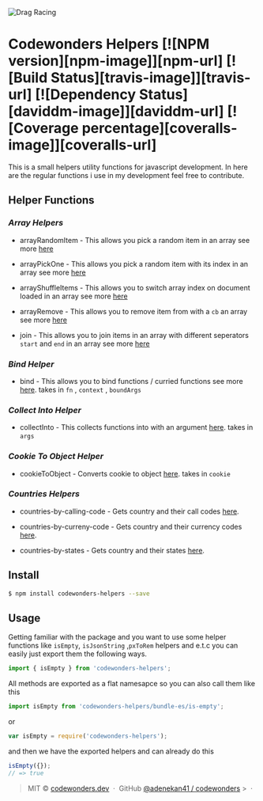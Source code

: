 ![Drag Racing](https://i.ibb.co/JtYZKpc/Group-10-2-1.png)

# Codewonders Helpers [![NPM version][npm-image]][npm-url] [![Build Status][travis-image]][travis-url] [![Dependency Status][daviddm-image]][daviddm-url] [![Coverage percentage][coveralls-image]][coveralls-url]

This is a small helpers utility functions for javascript development. In here
are the regular functions i use in my development feel free to contribute.

## Helper Functions

### _Array Helpers_

- arrayRandomItem - This allows you pick a random item in an array see more
  [here](https://github.com/adenekan41/helpers/blob/master/src/helpers/array-helpers.js)

- arrayPickOne - This allows you pick a random item with its index in an array
  see more
  [here](https://github.com/adenekan41/helpers/blob/master/src/helpers/array-helpers.js)

- arrayShuffleItems - This allows you to switch array index on document loaded
  in an array see more
  [here](https://github.com/adenekan41/helpers/blob/master/src/helpers/array-helpers.js)

- arrayRemove - This allows you to remove item from with a `cb` an array see
  more
  [here](https://github.com/adenekan41/helpers/blob/master/src/helpers/array-helpers.js)

- join - This allows you to join items in an array with different seperators
  `start` and `end` in an array see more
  [here](https://github.com/adenekan41/helpers/blob/master/src/helpers/array-helpers.js)

### _Bind Helper_

- bind - This allows you to bind functions / curried functions see more
  [here](https://github.com/adenekan41/helpers/blob/master/src/helpers/bind.js).
  takes in `fn` , `context` , `boundArgs`

### _Collect Into Helper_

- collectInto - This collects functions into with an argument
  [here](https://github.com/adenekan41/helpers/blob/master/src/helpers/collect-into.js).
  takes in `args`

### _Cookie To Object Helper_

- cookieToObject - Converts cookie to object
  [here](https://github.com/adenekan41/helpers/blob/master/src/helpers/cookies-to-object.js).
  takes in `cookie`

### _Countries Helpers_

- countries-by-calling-code - Gets country and their call codes
  [here](https://github.com/adenekan41/helpers/blob/master/src/helpers/countries-by-calling-code.js).

- countries-by-curreny-code - Gets country and their currency codes
  [here](https://github.com/adenekan41/helpers/blob/master/src/helpers/countries-by-curreny-code.js).

- countries-by-states - Gets country and their states
  [here](https://github.com/adenekan41/helpers/blob/master/src/helpers/countries-by-states.js).

## Install

```sh
$ npm install codewonders-helpers --save
```

## Usage

Getting familiar with the package and you want to use some helper functions like
`isEmpty`, `isJsonString` ,`pxToRem` helpers and e.t.c you can easily just
export them the following ways.

```js
import { isEmpty } from 'codewonders-helpers';
```

All methods are exported as a flat namesapce so you can also call them like this

```js
import isEmpty from 'codewonders-helpers/bundle-es/is-empty';
```

or

```js
var isEmpty = require('codewonders-helpers');
```

and then we have the exported helpers and can already do this

```js
isEmpty({});
// => true
```

> MIT © [codewonders.dev](https://codewonders.dev) &nbsp;&middot;&nbsp; GitHub
> [@adenekan41 / codewonders](https://github.com/adenekan41) >
> &nbsp;&middot;&nbsp;

<!-- {blockquote: style='display:none'} -->
